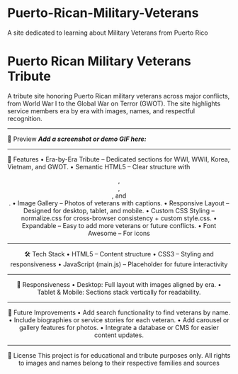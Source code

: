 # Puerto-Rican-Military-Veterans
A site dedicated to learning about Military Veterans from Puerto Rico
# Puerto Rican Military Veterans Tribute

A tribute site honoring Puerto Rican military veterans across major conflicts, from World War I to the Global War on Terror (GWOT).
The site highlights service members era by era with images, names, and respectful recognition.
________________________________________
📸 Preview
***Add a screenshot or demo GIF here:***
________________________________________
🚀 Features
•	Era-by-Era Tribute – Dedicated sections for WWI, WWII, Korea, Vietnam, and GWOT.
•	Semantic HTML5 – Clear structure with <header>, <main>, <section>, and <footer>.
•	Image Gallery – Photos of veterans with captions.
•	Responsive Layout – Designed for desktop, tablet, and mobile.
•	Custom CSS Styling – normalize.css for cross-browser consistency + custom style.css.
•	Expandable – Easy to add more veterans or future conflicts.
•	Font Awesome – For icons
________________________________________
🛠️ Tech Stack
•	HTML5 – Content structure
•	CSS3 – Styling and responsiveness
•	JavaScript (main.js) – Placeholder for future interactivity
________________________________________
📱 Responsiveness
•	Desktop: Full layout with images aligned by era.
•	Tablet & Mobile: Sections stack vertically for readability.
________________________________________
🔮 Future Improvements
•	Add search functionality to find veterans by name.
•	Include biographies or service stories for each veteran.
•	Add carousel or gallery features for photos.
•	Integrate a database or CMS for easier content updates.
________________________________________
📜 License
This project is for educational and tribute purposes only.
All rights to images and names belong to their respective families and sources
